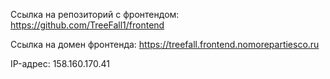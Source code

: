 Ссылка на репозиторий с фронтендом: https://github.com/TreeFall1/frontend

Ссылка на домен фронтенда: https://treefall.frontend.nomorepartiesco.ru

IP-адрес: 158.160.170.41
